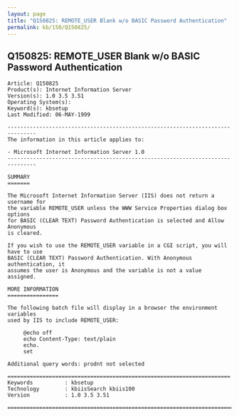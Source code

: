 ```yaml
---
layout: page
title: "Q150825: REMOTE_USER Blank w/o BASIC Password Authentication"
permalink: kb/150/Q150825/
---
```


## Q150825: REMOTE_USER Blank w/o BASIC Password Authentication

	Article: Q150825
	Product(s): Internet Information Server
	Version(s): 1.0 3.5 3.51
	Operating System(s): 
	Keyword(s): kbsetup
	Last Modified: 06-MAY-1999
	
	-------------------------------------------------------------------------------
	The information in this article applies to:
	
	- Microsoft Internet Information Server 1.0 
	-------------------------------------------------------------------------------
	
	SUMMARY
	=======
	
	The Microsoft Internet Information Server (IIS) does not return a username for
	the variable REMOTE_USER unless the WWW Service Properties dialog box options
	for BASIC (CLEAR TEXT) Password Authentication is selected and Allow Anonymous
	is cleared.
	
	If you wish to use the REMOTE_USER variable in a CGI script, you will have to use
	BASIC (CLEAR TEXT) Password Authentication. With Anonymous authentication, it
	assumes the user is Anonymous and the variable is not a value assigned.
	
	MORE INFORMATION
	================
	
	The following batch file will display in a browser the environment variables
	used by IIS to include REMOTE_USER:
	
	     @echo off
	     echo Content-Type: text/plain
	     echo.
	     set
	
	Additional query words: prodnt not selected
	
	======================================================================
	Keywords          : kbsetup 
	Technology        : kbiisSearch kbiis100
	Version           : 1.0 3.5 3.51
	
	=============================================================================
	
